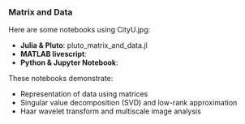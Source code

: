 ### Matrix and Data

Here are some notebooks using CityU.jpg: 
- **Julia & Pluto**: pluto_matrix_and_data.jl
- **MATLAB livescript**:
- **Python & Jupyter Notebook**:  

These notebooks demonstrate:
- Representation of data using matrices
- Singular value decomposition (SVD) and low-rank approximation
- Haar wavelet transform and multiscale image analysis
